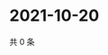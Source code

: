 # 2021-10-20

共 0 条

<!-- BEGIN WEIBO -->
<!-- 最后更新时间 Wed Oct 20 2021 19:07:18 GMT+0800 (China Standard Time) -->

<!-- END WEIBO -->
